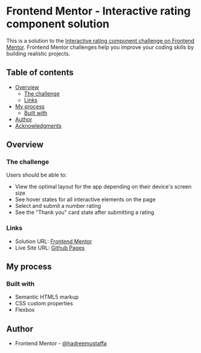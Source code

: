 # Frontend Mentor - Interactive rating component solution

This is a solution to the [Interactive rating component challenge on Frontend Mentor](https://www.frontendmentor.io/challenges/interactive-rating-component-koxpeBUmI). Frontend Mentor challenges help you improve your coding skills by building realistic projects.

## Table of contents

- [Overview](#overview)
  - [The challenge](#the-challenge)
  - [Links](#links)
- [My process](#my-process)
  - [Built with](#built-with)
- [Author](#author)
- [Acknowledgments](#acknowledgments)

## Overview

### The challenge

Users should be able to:

- View the optimal layout for the app depending on their device's screen size
- See hover states for all interactive elements on the page
- Select and submit a number rating
- See the "Thank you" card state after submitting a rating

### Links

- Solution URL: [Frontend Mentor](https://www.frontendmentor.io/solutions/interactive-rating-component-using-flexbox-1ZoM-Zid0G)
- Live Site URL: [Github Pages](https://hadreemustaffa.github.io/interactive-rating/)

## My process

### Built with

- Semantic HTML5 markup
- CSS custom properties
- Flexbox

## Author

- Frontend Mentor - [@hadreemustaffa](https://www.frontendmentor.io/profile/hadreemustaffa)
